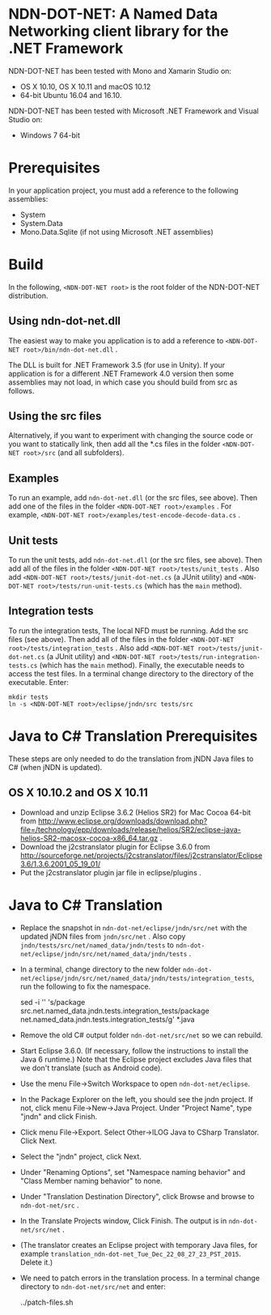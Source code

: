 NDN-DOT-NET: A Named Data Networking client library for the .NET Framework
==========================================================================

NDN-DOT-NET has been tested with Mono and Xamarin Studio on:

 * OS X 10.10, OS X 10.11 and macOS 10.12
 * 64-bit Ubuntu 16.04 and 16.10.

NDN-DOT-NET has been tested with Microsoft .NET Framework and Visual Studio on:

 * Windows 7 64-bit

Prerequisites
=============

In your application project, you must add a reference to the following assemblies:

* System
* System.Data
* Mono.Data.Sqlite (if not using Microsoft .NET assemblies)

Build
=====

In the following, `<NDN-DOT-NET root>` is the root folder of the NDN-DOT-NET distribution.

## Using ndn-dot-net.dll

The easiest way to make you application is to add a reference to
`<NDN-DOT-NET root>/bin/ndn-dot-net.dll` . 

The DLL is built for .NET Framework 3.5 (for use in Unity). If your 
application is for a different .NET Framework 4.0 version then some 
assemblies may not load, in which case you should build from src as follows.

## Using the src files

Alternatively, if you want to experiment with changing the source code or you want
to statically link, then add all the *.cs files in the folder `<NDN-DOT-NET root>/src` 
(and all subfolders).

## Examples

To run an example, add `ndn-dot-net.dll` (or the src files, see above). Then add 
one of the files in the folder `<NDN-DOT-NET root>/examples` . For example, 
`<NDN-DOT-NET root>/examples/test-encode-decode-data.cs` .

## Unit tests

To run the unit tests, add `ndn-dot-net.dll` (or the src files, see above). Then add
all of the files in the folder `<NDN-DOT-NET root>/tests/unit_tests` .
Also add `<NDN-DOT-NET root>/tests/junit-dot-net.cs` (a JUnit utility) and 
`<NDN-DOT-NET root>/tests/run-unit-tests.cs` (which has the `main` method).

## Integration tests

To run the integration tests, The local NFD must be running. Add the src files (see above). 
Then add all of the files in the folder 
`<NDN-DOT-NET root>/tests/integration_tests` .
Also add `<NDN-DOT-NET root>/tests/junit-dot-net.cs` (a JUnit utility) and 
`<NDN-DOT-NET root>/tests/run-integration-tests.cs` (which has the `main` method).
Finally, the executable needs to access the test files. In a terminal change directory 
to the directory of the executable. Enter:

    mkdir tests
    ln -s <NDN-DOT-NET root>/eclipse/jndn/src tests/src

Java to C# Translation Prerequisites
====================================
These steps are only needed to do the translation from jNDN Java files to C#
(when jNDN is updated).

## OS X 10.10.2 and OS X 10.11

* Download and unzip Eclipse 3.6.2 (Helios SR2) for Mac Cocoa 64-bit from
  http://www.eclipse.org/downloads/download.php?file=/technology/epp/downloads/release/helios/SR2/eclipse-java-helios-SR2-macosx-cocoa-x86_64.tar.gz .
* Download the j2cstranslator plugin for Eclipse 3.6.0 from
  http://sourceforge.net/projects/j2cstranslator/files/j2cstranslator/Eclipse3.6/1.3.6.2001_05_19_01/
* Put the j2cstranslator plugin jar file in eclipse/plugins .

Java to C# Translation
======================
* Replace the snapshot in `ndn-dot-net/eclipse/jndn/src/net` with the updated jNDN
  files from `jndn/src/net` . Also copy `jndn/tests/src/net/named_data/jndn/tests` to
  `ndn-dot-net/eclipse/jndn/src/net/named_data/jndn/tests` .
* In a terminal, change directory to the new folder 
  `ndn-dot-net/eclipse/jndn/src/net/named_data/jndn/tests/integration_tests`, 
  run the following to fix the namespace.

    sed -i '' 's/package src\.net\.named_data\.jndn\.tests\.integration_tests/package net.named_data.jndn.tests.integration_tests/g' *.java

* Remove the old C# output folder `ndn-dot-net/src/net` so we can rebuild.
* Start Eclipse 3.6.0. (If necessary, follow the instructions to install the Java 6 runtime.)
  Note that the Eclipse project excludes Java files that we don't translate (such as Android code).
* Use the menu File->Switch Workspace to open `ndn-dot-net/eclipse`.
* In the Package Explorer on the left, you should see the jndn project. If not, click menu
  File->New->Java Project. Under "Project Name", type "jndn" and click Finish.
* Click menu File->Export. Select Other->ILOG Java to CSharp Translator. Click Next.
* Select the "jndn" project, click Next.
* Under "Renaming Options", set "Namespace naming behavior" and "Class Member naming behavior" to none.
* Under "Translation Destination Directory", click Browse and browse to `ndn-dot-net/src` .
* In the Translate Projects window, Click Finish. The output is in `ndn-dot-net/src/net` .
* (The translator creates an Eclipse project with temporary Java files, for example `translation_ndn-dot-net_Tue_Dec_22_08_27_23_PST_2015`. Delete it.)
* We need to patch errors in the translation process. In a terminal change directory to 
  `ndn-dot-net/src/net` and enter:

    ../patch-files.sh
